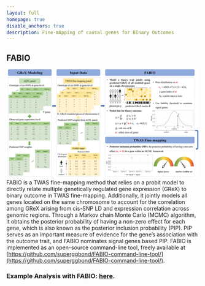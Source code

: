 ```yaml
---
layout: full
homepage: true
disable_anchors: true
description: Fine-mApping of causal genes for BInary Outcomes
---
```

## FABIO
![FABIO\_pipeline](FABIO_scheme.png)
FABIO is a TWAS fine-mapping method that relies on a probit model to directly relate multiple genetically regulated gene expression (GReX) to binary outcome in TWAS fine-mapping. Additionally, it jointly models all genes located on the same chromosome to account for the correlation among GReX arising from cis-SNP LD and expression correlation across genomic regions. Through a Markov chain Monte Carlo (MCMC) algorithm, it obtains the posterior probability of having a non-zero effect for each gene, which is also known as the posterior inclusion probability (PIP). PIP serves as an important measure of evidence for the gene’s association with the outcome trait, and FABIO nominates signal genes based PIP. FABIO is implemented as an open-source command-line tool, freely available at [https://github.com/superggbond/FABIO-command-line-tool/](https://github.com/superggbond/FABIO-command-line-tool/).

### Example Analysis with FABIO: [here](https://superggbond.github.io/FABIO-command-line-tool/documentation/04_FABIO_Example.html).

